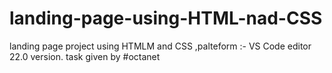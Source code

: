 # landing-page-using-HTML-nad-CSS
landing page project using HTMLM and CSS  ,palteform :- VS Code editor 22.0 version. task given by #octanet
